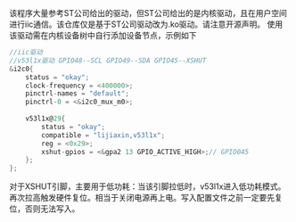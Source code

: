 该程序大量参考ST公司给出的驱动，但ST公司给出的是内核驱动，且在用户空间进行iic通信。该仓库仅是基于ST公司驱动改为.ko驱动。请注意开源声明。
使用该驱动需在内核设备树中自行添加设备节点，示例如下
```C
//iic驱动
//v53l1x驱动 GPIO48--SCL GPIO49--SDA GPIO45--XSHUT
&i2c0{
	status = "okay";
	clock-frequency = <400000>;
	pinctrl-names = "default";
	pinctrl-0 = <&i2c0_mux_m0>;
	
	v53l1x@29{
		status = "okay";
		compatible = "lijiaxin,v53l1x";
		reg = <0x29>;
		xshut-gpios = <&gpa2 13 GPIO_ACTIVE_HIGH>;// GPIO045
	};
};
```
对于XSHUT引脚，主要用于低功耗：当该引脚拉低时，v53l1x进入低功耗模式。再次拉高触发硬件复位。相当于关闭电源再上电。写入配置文件之前一定要先复位，否则无法写入。
